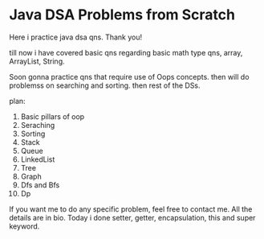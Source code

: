 
# Java DSA Problems from Scratch

Here i practice java dsa qns.
Thank you!

till now i have covered basic qns regarding basic math type qns, array, ArrayList, String.

Soon gonna practice qns that require use of Oops concepts.
then will do problemss on searching and sorting.
then rest of the DSs.

plan:
1. Basic pillars of oop
2. Seraching
3. Sorting
4. Stack
5. Queue
6. LinkedList
7. Tree
8. Graph
9. Dfs and Bfs
10. Dp

If you want me to do any specific problem, feel free to contact me. All the details are in bio.
Today i done setter, getter, encapsulation, this and super keyword.
